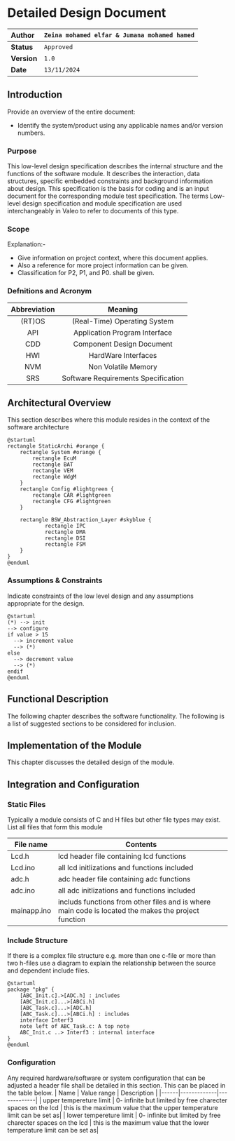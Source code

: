 # Detailed Design Document

| **Author**              | `Zeina mohamed elfar & Jumana mohamed hamed`                                       |
|:------------------------|:-----------------------------------------------------|
| **Status**              | `Approved`                          |
| **Version**             | `1.0`                                                |
| **Date**                | `13/11/2024`                                         |

## Introduction

Provide an overview of the entire document:

* Identify the system/product using any applicable names and/or version numbers.

### Purpose
This low-level design specification describes the internal structure and the functions of the software module. It describes the interaction, data structures, specific embedded constraints and background information about design. This specification is the basis for coding and is an input document for the corresponding module test specification. The terms Low-level design specification and module specification are used interchangeably in Valeo to refer to documents of this type.

### Scope
Explanation:-
* Give information on project context, where this document applies.
* Also a reference for more project information can be given.
* Classification for P2, P1, and P0. shall be given.

### Defnitions and Acronym
| **Abbreviation** |             **Meaning**             |
|:----------------:|:-----------------------------------:|
|      (RT)OS      |    (Real-Time) Operating System     |
|       API        |    Application Program Interface    |
|       CDD        |      Component Design Document      |
|       HWI        |         HardWare Interfaces         |
|       NVM        |         Non Volatile Memory         |
|       SRS        | Software Requirements Specification |

## Architectural Overview

This section describes where this module resides in the context of the software architecture
```plantuml
@startuml
rectangle StaticArchi #orange {
    rectangle System #orange {
        rectangle EcuM
        rectangle BAT
        rectangle VEM
        rectangle WdgM
    }
    rectangle Config #lightgreen {
        rectangle CAR #lightgreen
        rectangle CFG #lightgreen
    }

    rectangle BSW_Abstraction_Layer #skyblue {
            rectangle IPC
            rectangle DMA
            rectangle DSI
            rectangle FSM
    }
}
@enduml

```

### Assumptions & Constraints
Indicate constraints of the low level design and any assumptions appropriate for the design.

```plantuml
@startuml
(*) --> init
--> configure
if value > 15
  --> increment value
  --> (*)
else
  --> decrement value
  --> (*)
endif
@enduml
```

## Functional Description
The following chapter describes the software functionality.  The following is a list of suggested sections to be considered for inclusion.

## Implementation of the Module
This chapter discusses the detailed design of the module.

## Integration and Configuration
### Static Files
Typically a module consists of C and H files but other file types may exist. List all files that form this module

| File name | Contents                             |
|-----------|--------------------------------------|
| Lcd.h     | lcd header file containing lcd functions |
| Lcd.ino   | all lcd initlizations and functions included                                     |
| adc.h     | adc header file containing  adc functions |
| adc.ino   | all adc initlizations and functions included |
|mainapp.ino| includs functions from other files and is where main code is located the makes the project function|
### Include Structure

If there is a complex file structure e.g. more than one c-file or more than two h-files use a diagram to explain the relationship between the source and dependent include files.

```plantuml
@startuml
package "pkg" {
    [ABC_Init.c].>[ADC.h] : includes
    [ABC_Init.c]...>[ABCi.h]
    [ABC_Task.c]...>[ADC.h]
    [ABC_Task.c]...>[ABCi.h] : includes
    interface Interf3
    note left of ABC_Task.c: A top note
    ABC_Init.c ..> Interf3 : internal interface
}
@enduml
```

### Configuration
Any required hardware/software or system configuration that can be adjusted a header file shall be detailed in this section. This can be placed in the table below.
| Name | Value range | Description |
|------|-------------|-------------|
| upper tempereture limit |  0- infinite but limited by free charecter spaces on the lcd | this is the maximum value that the upper temperature limit can be set as|
| lower tempereture limit |  0- infinite but limited by free charecter spaces on the lcd    | this is the maximum value that the lower temperature limit can be set as|

